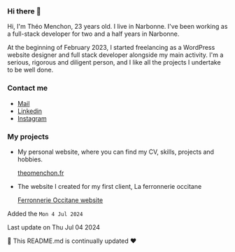 ### Hi there 👋

Hi, I'm Théo Menchon, 23 years old. I live in Narbonne. I've been working as a full-stack developer for two and a half years in Narbonne.

At the beginning of February 2023, I started freelancing as a WordPress website designer and full stack developer alongside my main activity. I'm a serious, rigorous and diligent person, and I like all the projects I undertake to be well done.

### Contact me

* [Mail](mailto:theo.menchon@hotmail.fr)
* [Linkedin](https://www.linkedin.com/in/theomenchon/)
* [Instagram](https://www.instagram.com/theomenchon/)

### My projects
* My personal website, where you can find my CV, skills, projects and hobbies.

    [theomenchon.fr](https://theomenchon.fr/)

* The website I created for my first client, La ferronnerie occitane
  
    [Ferronnerie Occitane website](https://ferronnerie-occitane11.fr/)

  
  
Added the `Mon 4 Jul 2024`

Last update on Thu Jul 04 2024

🤖 This README.md is continually updated  ❤️
